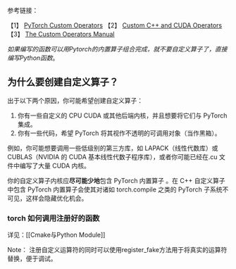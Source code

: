 
参考链接：

【1】  [PyTorch Custom Operators](https://pytorch.org/tutorials/advanced/custom_ops_landing_page.html)
【2】 [Custom C++ and CUDA Operators](https://pytorch.org/tutorials/advanced/cpp_custom_ops.html#cpp-custom-ops-tutorial)
【3】  [The Custom Operators Manual](https://docs.google.com/document/d/1_W62p8WJOQQUzPsJYa7s701JXt0qf2OfLub2sbkHOaU/edit?tab=t.0#heading=h.uaq109nj98ly)

*如果编写的函数可以用Pytorch的内置算子组合完成，就不要自定义算子了，直接编写Python函数*。
## 为什么要创建自定义算子？

出于以下两个原因，你可能希望创建自定义算子：
1. 你有一些自定义的 CPU CUDA 或其他后端内核，并且想要将它们与 PyTorch 集成。
2. 你有一些代码，希望 PyTorch 将其视作不透明的可调用对象（当作黑箱）。

例如，你可能想要调用一些低级别的第三方库，如 LAPACK（线性代数库）或 CUBLAS（NVIDIA 的 CUDA 基本线性代数子程序库），或者你可能已经在.cu 文件中编写了大量 CUDA 内核。

你的自定义算子内核应**尽可能少地**包含 PyTorch 内置算子 。在 C++ 自定义算子中包含 PyTorch 内置算子会使其对诸如 torch.compile 之类的 PyTorch 子系统不可见，这样会隐藏优化机会。




### torch 如何调用注册好的函数

详见：[[Cmake与Python Module]]

Note： 注册自定义运算符的同时可以使用register_fake方法用于将真实的运算符替换，便于调试。


